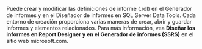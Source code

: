 Puede crear y modificar las definiciones de informe \(.rdl\) en el Generador de informes y en el Diseñador de informes en SQL Server Data Tools. Cada entorno de creación proporciona varias maneras de crear, abrir y guardar informes y elementos relacionados. Para más información, vea **Diseñar los informes en Report Designer y en el Generador de informes \(SSRS\)** en el sitio web microsoft.com.
